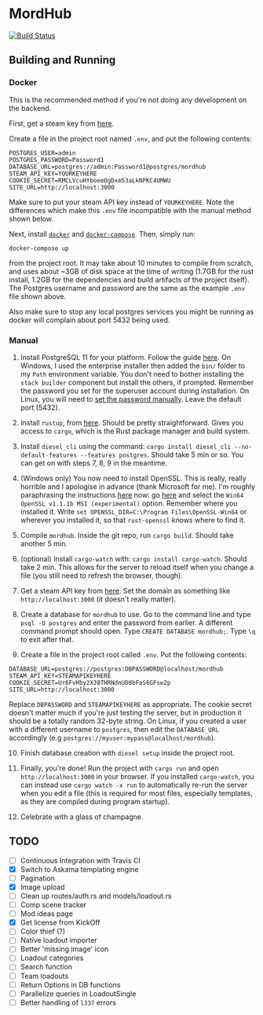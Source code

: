 # MordHub

[![Build Status](https://travis-ci.org/mordhub/mordhub-backend.svg?branch=master)](https://travis-ci.org/mordhub/mordhub-backend)

## Building and Running

### Docker

This is the recommended method if you're not doing any development on the backend.

First, get a steam key from [here](https://steamcommunity.com/dev/apikey).

Create a file in the project root named `.env`, and put the following contents:
```
POSTGRES_USER=admin
POSTGRES_PASSWORD=Password1
DATABASE_URL=postgres://admin:Password1@postgres/mordhub
STEAM_API_KEY=YOURKEYHERE
COOKIE_SECRET=RMCLVcuHYboeeOgDxm53aLkNPKC4UMWU
SITE_URL=http://localhost:3000
```
Make sure to put your steam API key instead of `YOURKEYHERE`. Note the differences which make this `.env` file incompatible with the manual method shown below.

Next, install [`docker`](https://docs.docker.com/install/) and [`docker-compose`](https://docs.docker.com/compose/install/). Then, simply run:
```
docker-compose up
```
from the project root. It may take about 10 minutes to compile from scratch, and uses about ~3GB of disk space at the time of writing (1.7GB for the rust install, 1.2GB for the dependencies and build artifacts of the project itself). The Postgres username and password are the same as the example `.env` file shown above.

Also make sure to stop any local postgres services you might be running as docker will complain about port 5432 being used.

### Manual

1. Install PostgreSQL 11 for your platform. Follow the guide [here](https://github.com/diesel-rs/diesel/blob/master/guide_drafts/backend_installation.md). On Windows, I used the enterprise installer then added the `bin/` folder to my `Path` environment variable. You don't need to bother installing the `stack builder` component but install the others, if prompted. Remember the password you set for the superuser account during installation. On Linux, you will need to [set the password manually](https://serverfault.com/a/248162). Leave the default port (5432).

2. Install `rustup`, from [here](https://rustup.rs/). Should be pretty straightforward. Gives you access to `cargo`, which is the Rust package manager and build system.

3. Install `diesel_cli` using the command: `cargo install diesel_cli --no-default-features --features postgres`. Should take 5 min or so. You can get on with steps 7, 8, 9 in the meantime.

4. (Windows only) You now need to install OpenSSL. This is really, really horrible and I apologise in advance (thank Microsoft for me). I'm roughly paraphrasing the instructions [here](https://docs.rs/crate/openssl/0.10.7) now: go [here](http://slproweb.com/products/Win32OpenSSL.html) and select the `Win64 OpenSSL v1.1.1b MSI (experimental)` option. Remember where you installed it. Write `set OPENSSL_DIR=C:\Program Files\OpenSSL-Win64` or wherever you installed it, so that `rust-openssl` knows where to find it.

5. Compile `mordhub`. Inside the git repo, run `cargo build`. Should take another 5 min.

6. (optional) Install `cargo-watch` with: `cargo install cargo-watch`. Should take 2 min. This allows for the server to reload itself when you change a file (you still need to refresh the browser, though).

7. Get a steam API key from [here](https://steamcommunity.com/dev/apikey). Set the domain as something like `http://localhost:3000` (it doesn't really matter).

8. Create a database for `mordhub` to use. Go to the command line and type `psql -U postgres` and enter the password from earlier. A different command prompt should open. Type `CREATE DATABASE mordhub;`. Type `\q` to exit after that. 

9. Create a file in the project root called `.env`. Put the following contents:
```
DATABASE_URL=postgres://postgres:DBPASSWORD@localhost/mordhub
STEAM_API_KEY=STEAMAPIKEYHERE
COOKIE_SECRET=Ur6FvHby2XJ8THRNdnUD8bFaS6GFsw2p
SITE_URL=http://localhost:3000
```
Replace `DBPASSWORD` and `STEAMAPIKEYHERE` as appropriate. The cookie secret doesn't matter much if you're just testing the server, but in production it should be a totally random 32-byte string. On Linux, if you created a user with a different username to `postgres`, then edit the `DATABASE_URL` accordingly (e.g `postgres://myuser:mypass@localhost/mordhub`).

10. Finish database creation with `diesel setup` inside the project root.

11. Finally, you're done! Run the project with `cargo run` and open `http://localhost:3000` in your browser. If you installed `cargo-watch`, you can instead use `cargo watch -x run` to automatically re-run the server when you edit a file (this is required for most files, especially templates, as they are compiled during program startup).

12. Celebrate with a glass of champagne.

## TODO
- [ ] Continuous Integration with Travis CI
- [x] Switch to Askama templating engine
- [ ] Pagination
- [x] Image upload
- [ ] Clean up routes/auth.rs and models/loadout.rs
- [ ] Comp scene tracker
- [ ] Mod ideas page
- [x] Get license from KickOff
- [ ] Color thief (?)
- [ ] Native loadout importer
- [ ] Better 'missing image' icon
- [ ] Loadout categories
- [ ] Search function
- [ ] Team loadouts
- [ ] Return Options in DB functions
- [ ] Parallelize queries in LoadoutSingle
- [ ] Better handling of `l337` errors
